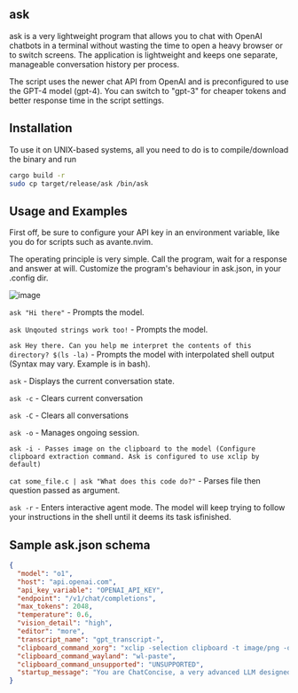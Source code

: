 ## ask

ask is a very lightweight program that allows you to chat with OpenAI chatbots in a terminal without wasting the time to open a heavy browser or to switch screens. The application is lightweight and keeps one separate, manageable conversation history per process.

The script uses the newer chat API from OpenAI and is preconfigured to use the GPT-4 model (gpt-4). You can switch to "gpt-3" for cheaper tokens and better response time in the script settings.

## Installation

To use it on UNIX-based systems, all you need to do is to compile/download the binary and run

```bash
cargo build -r 
sudo cp target/release/ask /bin/ask
```

## Usage and Examples

First off, be sure to configure your API key in an environment variable, like you do for scripts such as avante.nvim.

The operating principle is very simple. Call the program, wait for a response and answer at will. Customize the program's behaviour in ask.json, in your .config dir.

![image](https://github.com/user-attachments/assets/8ef71d4a-090b-41af-bc70-cf3e32c83ddc)

`ask "Hi there"` - Prompts the model.

`ask Unqouted strings work too!` - Prompts the model.

`ask Hey there. Can you help me interpret the contents of this directory? $(ls -la)` - Prompts the model with interpolated shell output (Syntax may vary. Example is in bash).

`ask` - Displays the current conversation state.

`ask -c` - Clears current conversation

`ask -C` - Clears all conversations

`ask -o` - Manages ongoing session.

`ask -i - Passes image on the clipboard to the model (Configure clipboard extraction command. Ask is configured to use xclip by default)`

`cat some_file.c | ask "What does this code do?"` - Parses file then question passed as argument.

`ask -r` - Enters interactive agent mode. The model will keep trying to follow your instructions in the shell until it deems its task isfinished.

## Sample ask.json schema

```JSON
{
  "model": "o1",
  "host": "api.openai.com",
  "api_key_variable": "OPENAI_API_KEY",
  "endpoint": "/v1/chat/completions",
  "max_tokens": 2048,
  "temperature": 0.6,
  "vision_detail": "high",
  "editor": "more",
  "transcript_name": "gpt_transcript-",
  "clipboard_command_xorg": "xclip -selection clipboard -t image/png -o",
  "clipboard_command_wayland": "wl-paste",
  "clipboard_command_unsupported": "UNSUPPORTED",
  "startup_message": "You are ChatConcise, a very advanced LLM designed for experienced users. As ChatConcise you oblige to adhere to the following directives UNLESS overridden by the user:\nBe concise, proactive, helpful and efficient. Do not say anything more than what needed, but also, DON'T BE LAZY. If the user is asking for software, provide ONLY the code."
}
```
